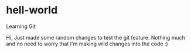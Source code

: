 # hell-world
Learning Git

Hi,
Just made some random changes to test the git feature. Nothing much and no need to worry that I'm making wild changes into the code :)
